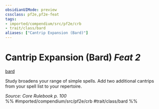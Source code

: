 ```yaml
---
obsidianUIMode: preview
cssclass: pf2e,pf2e-feat
tags:
- imported/compendium/src/pf2e/crb
- trait/class/bard
aliases: ["Cantrip Expansion (Bard)"]
---
```

# Cantrip Expansion (Bard)  *Feat 2*  
[bard](rules/traits/bard.md)  


Study broadens your range of simple spells. Add two additional cantrips from your spell list to your repertoire.

*Source: Core Rulebook p. 100*  
%% #imported/compendium/src/pf2e/crb #trait/class/bard %%